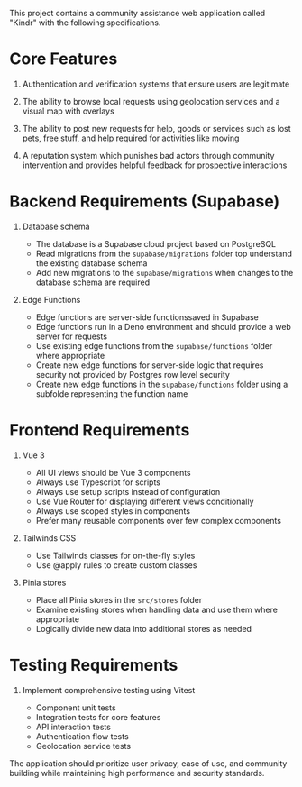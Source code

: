 This project contains a community assistance web application called "Kindr" with the following specifications.

# Core Features

1. Authentication and verification systems that ensure users are legitimate

2. The ability to browse local requests using geolocation services and a visual map with overlays

3. The ability to post new requests for help, goods or services such as lost pets, free stuff, and help required for activities like moving

4. A reputation system which punishes bad actors through community intervention and provides helpful feedback for prospective interactions

# Backend Requirements (Supabase)

1. Database schema

   - The database is a Supabase cloud project based on PostgreSQL
   - Read migrations from the `supabase/migrations` folder top understand the existing database schema
   - Add new migrations to the `supabase/migrations` when changes to the database schema are required

2. Edge Functions

   - Edge functions are server-side functionssaved in Supabase
   - Edge functions run in a Deno environment and should provide a web server for requests
   - Use existing edge functions from the `supabase/functions` folder where appropriate
   - Create new edge functions for server-side logic that requires security not provided by Postgres row level security
   - Create new edge functions in the `supabase/functions` folder using a subfolde representing the function name

# Frontend Requirements

1. Vue 3

   - All UI views should be Vue 3 components
   - Always use Typescript for scripts
   - Always use setup scripts instead of configuration
   - Use Vue Router for displaying different views conditionally
   - Always use scoped styles in components
   - Prefer many reusable components over few complex components

2. Tailwinds CSS

   - Use Tailwinds classes for on-the-fly styles
   - Use @apply rules to create custom classes

3. Pinia stores

   - Place all Pinia stores in the `src/stores` folder
   - Examine existing stores when handling data and use them where appropriate
   - Logically divide new data into additional stores as needed

# Testing Requirements

1. Implement comprehensive testing using Vitest

   - Component unit tests
   - Integration tests for core features
   - API interaction tests
   - Authentication flow tests
   - Geolocation service tests

The application should prioritize user privacy, ease of use, and community building while maintaining high performance and security standards.
